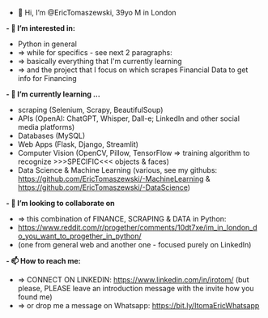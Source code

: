 - 👋 Hi, I’m @EricTomaszewski, 39yo M in London

**- 👀 I’m interested in:**
- Python in general
- => while for specifics - see next 2 paragraphs: 
- => basically everything that I'm currently learning
- => and the project that I focus on which scrapes Financial Data to get info for Financing
 
**- 🌱 I’m currently learning ...**
- scraping (Selenium, Scrapy, BeautifulSoup)
- APIs (OpenAI: ChatGPT, Whisper, Dall-e; LinkedIn and other social media platforms)
- Databases (MySQL)
- Web Apps (Flask, Django, Streamlit)
- Computer Vision (OpenCV, Pillow, TensorFlow => training algorithm to recognize >>>SPECIFIC<<< objects & faces)
- Data Science & Machine Learning (various, see my githubs: https://github.com/EricTomaszewski/-MachineLearning & https://github.com/EricTomaszewski/-DataScience)
 
**- 💞️ I’m looking to collaborate on**
- => this combination of FINANCE, SCRAPING & DATA in Python:
- https://www.reddit.com/r/progether/comments/10dt7xe/im_in_london_do_you_want_to_progether_in_python/
- (one from general web and another one - focused purely on LinkedIn)
 
**- 📫 How to reach me:**
- => CONNECT ON LINKEDIN: https://www.linkedin.com/in/irotom/ (but please, PLEASE leave an introduction message with the invite how you found me)
- => or drop me a message on Whatsapp: https://bit.ly/ItomaEricWhatsapp

<!---
EricTomaszewski/EricTomaszewski is a ✨ special ✨ repository because its `README.md` (this file) appears on your GitHub profile.
You can click the Preview link to take a look at your changes.
--->
